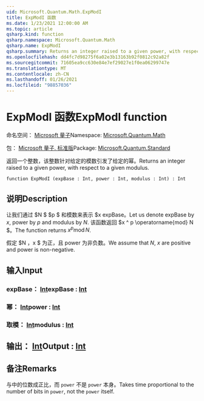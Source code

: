 ```yaml
---
uid: Microsoft.Quantum.Math.ExpModI
title: ExpModI 函数
ms.date: 1/23/2021 12:00:00 AM
ms.topic: article
qsharp.kind: function
qsharp.namespace: Microsoft.Quantum.Math
qsharp.name: ExpModI
qsharp.summary: Returns an integer raised to a given power, with respect to a given modulus.
ms.openlocfilehash: dd4fc7d98275f6a02e3b13163b92f0812c92a82f
ms.sourcegitcommit: 71605ea9cc630e84e7ef29027e1f0ea06299747e
ms.translationtype: MT
ms.contentlocale: zh-CN
ms.lasthandoff: 01/26/2021
ms.locfileid: "98857036"
---
```

# <a name="expmodi-function"></a><span data-ttu-id="f50e3-102">ExpModI 函数</span><span class="sxs-lookup"><span data-stu-id="f50e3-102">ExpModI function</span></span>

<span data-ttu-id="f50e3-103">命名空间： [Microsoft 量子](xref:Microsoft.Quantum.Math)</span><span class="sxs-lookup"><span data-stu-id="f50e3-103">Namespace: [Microsoft.Quantum.Math](xref:Microsoft.Quantum.Math)</span></span>

<span data-ttu-id="f50e3-104">包： [Microsoft 量子. 标准版](https://nuget.org/packages/Microsoft.Quantum.Standard)</span><span class="sxs-lookup"><span data-stu-id="f50e3-104">Package: [Microsoft.Quantum.Standard](https://nuget.org/packages/Microsoft.Quantum.Standard)</span></span>


<span data-ttu-id="f50e3-105">返回一个整数，该整数针对给定的模数引发了给定的幂。</span><span class="sxs-lookup"><span data-stu-id="f50e3-105">Returns an integer raised to a given power, with respect to a given modulus.</span></span>

```qsharp
function ExpModI (expBase : Int, power : Int, modulus : Int) : Int
```


## <a name="description"></a><span data-ttu-id="f50e3-106">说明</span><span class="sxs-lookup"><span data-stu-id="f50e3-106">Description</span></span>

<span data-ttu-id="f50e3-107">让我们通过 $N $ $p $ 和模数来表示 $x expBase。</span><span class="sxs-lookup"><span data-stu-id="f50e3-107">Let us denote expBase by $x$, power by $p$ and modulus by $N$.</span></span>
<span data-ttu-id="f50e3-108">该函数返回 $x ^ p \operatorname{mod} N $。</span><span class="sxs-lookup"><span data-stu-id="f50e3-108">The function returns $x^p \operatorname{mod} N$.</span></span>

<span data-ttu-id="f50e3-109">假定 $N $，$x $ 为正，且 power 为非负数。</span><span class="sxs-lookup"><span data-stu-id="f50e3-109">We assume that $N$, $x$ are positive and power is non-negative.</span></span>

## <a name="input"></a><span data-ttu-id="f50e3-110">输入</span><span class="sxs-lookup"><span data-stu-id="f50e3-110">Input</span></span>

### <a name="expbase--int"></a><span data-ttu-id="f50e3-111">expBase： [Int](xref:microsoft.quantum.lang-ref.int)</span><span class="sxs-lookup"><span data-stu-id="f50e3-111">expBase : [Int](xref:microsoft.quantum.lang-ref.int)</span></span>




### <a name="power--int"></a><span data-ttu-id="f50e3-112">幂： [Int](xref:microsoft.quantum.lang-ref.int)</span><span class="sxs-lookup"><span data-stu-id="f50e3-112">power : [Int](xref:microsoft.quantum.lang-ref.int)</span></span>




### <a name="modulus--int"></a><span data-ttu-id="f50e3-113">取模： [Int](xref:microsoft.quantum.lang-ref.int)</span><span class="sxs-lookup"><span data-stu-id="f50e3-113">modulus : [Int](xref:microsoft.quantum.lang-ref.int)</span></span>





## <a name="output--int"></a><span data-ttu-id="f50e3-114">输出： [Int](xref:microsoft.quantum.lang-ref.int)</span><span class="sxs-lookup"><span data-stu-id="f50e3-114">Output : [Int](xref:microsoft.quantum.lang-ref.int)</span></span>



## <a name="remarks"></a><span data-ttu-id="f50e3-115">备注</span><span class="sxs-lookup"><span data-stu-id="f50e3-115">Remarks</span></span>

<span data-ttu-id="f50e3-116">与中的位数成正比，而 `power` 不是 `power` 本身。</span><span class="sxs-lookup"><span data-stu-id="f50e3-116">Takes time proportional to the number of bits in `power`, not the `power` itself.</span></span>